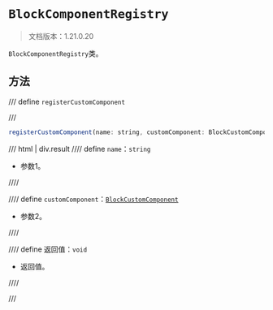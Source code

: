 # `BlockComponentRegistry`

> 文档版本：1.21.0.20

`BlockComponentRegistry`类。

## 方法

/// define
`registerCustomComponent`


///

```js
registerCustomComponent(name: string, customComponent: BlockCustomComponent): void
```

/// html | div.result
//// define
`name`：`string`

- 参数1。


////

//// define
`customComponent`：[`BlockCustomComponent`](./blockcustomcomponent.md)

- 参数2。


////

//// define
返回值：`void`

- 返回值。


////

///

